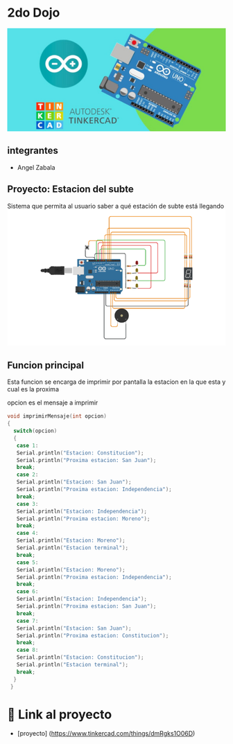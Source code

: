 # 2do Dojo
![Tinkercad](./img/ArduinoTinkercad.jpg)

## integrantes
- Angel Zabala

## Proyecto: Estacion del subte
Sistema que permita al usuario saber a qué estación de subte está
llegando
![Tinkercad](./img/subteArduino.png)
## Funcion principal
Esta funcion se encarga de imprimir por pantalla la estacion en la que esta y cual es la proxima

opcion es el mensaje a imprimir

~~~ C
void imprimirMensaje(int opcion)
{
  switch(opcion)
  {
   case 1:
   Serial.println("Estacion: Constitucion");
   Serial.println("Proxima estacion: San Juan");
   break;
   case 2:
   Serial.println("Estacion: San Juan");
   Serial.println("Proxima estacion: Independencia");
   break;
   case 3:
   Serial.println("Estacion: Independencia");
   Serial.println("Proxima estacion: Moreno");
   break;
   case 4:
   Serial.println("Estacion: Moreno");
   Serial.println("Estacion terminal");
   break;
   case 5:
   Serial.println("Estacion: Moreno");
   Serial.println("Proxima estacion: Independencia");
   break;
   case 6:
   Serial.println("Estacion: Independencia");
   Serial.println("Proxima estacion: San Juan");
   break;
   case 7:
   Serial.println("Estacion: San Juan");
   Serial.println("Proxima estacion: Constitucion");
   break;
   case 8:
   Serial.println("Estacion: Constitucion");
   Serial.println("Estacion terminal");
   break;
  }
 }
~~~

# 🤖 Link al proyecto
- [proyecto] (https://www.tinkercad.com/things/dmRgks1O06D)

